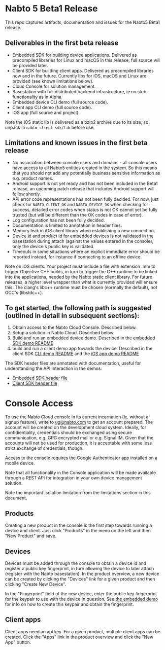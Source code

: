 # Nabto 5 Beta1 Release
This repo captures artifacts, documentation and issues for the Nabto5 Beta1 release.

## Deliverables in the first beta release

* Embedded SDK for building device applications. Delivered as precompiled libraries for Linux and macOS in this release; full source will be provided later.
* Client SDK for building client apps. Delivered as precompiled libraries now and in the future. Currently libs for iOS, macOS and Linux are provided (see known limitations below).
* Cloud Console for solution management.
* Basestation with full distributed backend infrastructure, ie no stub functionality as in Alpha.
* Embedded device CLI demo (full source code).
* Client app CLI demo (full source code).
* iOS app (full source and project).

Note the iOS static lib is delivered as a bzip2 archive due to its size, so unpack in `nabto-client-sdk/lib` before use.

## Limitations and known issues in the first beta release

* No association between console users and domains - all console users have access to all Nabto5 entities created in the system. So this means that you should not add any potentially business sensitive information as e.g. product names.
* Android support is not yet ready and has not been included in the Beta1 release, an upcoming patch release that includes Android support will follow shortly.
* API error code representations has not been fully decided. For now, just check for `NABTO_CLIENT_OK` and `NABTO_DEVICE_OK` when checking for success, detailed error codes when status is not OK cannot yet be fully trusted (but will be different than the OK codes in case of error).
* Log configuration has not been fully decided.
* Documentation is limited to annotation in header files.
* Memory leak in iOS client library when establishing a new connection.
* Device id and product id for embedded devices is not validated in the basestation during attach (against the values entered in the console), only the device's public key is validated.
* Timeouts in some situations where an explicit immediate error should be reported instead, for instance if connecting to an offline device.

Note on iOS clients: Your project must include a file with extension .mm to trigger Objective C++ builds, in turn to trigger the C++ runtime to be linked into the applications, needed by the Nabto static client library. For future releases, a higher level wrapper than what is currently provided will ensure this. The clang's libc++ runtime must be chosen (normally the default), not GCC's (libstdc++).

## To get started, the following path is suggested (outlined in detail in subsequent sections):

1. Obtain access to the Nabto Cloud Console. Described below.
2. Setup a solution in Nabto Cloud. Described below.
3. Build and run an embedded device demo. Described in the [embedded SDK demo README](nabto-embedded-sdk/demo/README.md)
4. build and run a client demo app towards the device. Described in the client SDK [CLI demo README](nabto-client-sdk/cli-demo/README.md) and the [iOS app demo README](nabto-client-sdk/ios-demo/README.md)

The SDK header files are annotated with documentation, useful for understanding the API interaction in the demos:

* [Embedded SDK header file](nabto-embedded-sdk/include/nabto/nabto_device.h)
* [Client SDK header file](nabto-client-sdk/include/nabto/nabto_client.h)

# Console Access

To use the Nabto Cloud console in its current incarnation (ie, without a signup feature), write to ug@nabto.com to get an account prepared. The account will be created on the development cloud system. Ideally, for confidientiality, credentials should be exchanged using secure communication, e.g. GPG encrypted mail or e.g. Signal IM. Given that the accounts will not be used for production, it is acceptable with some less strict exchange of credentials, though.

Access to the console requires the Google Authenticator app installed on a mobile device.

Note that all functionality in the Console application will be made available through a REST API for integration in your own device management solution.

Note the important isolation limitation from the limitations section in this document.

## Products

Creating a new product in the console is the first step towards running a device and client. Just click "Products" in the menu on the left and then "New Product" and save.


## Devices

Devices must be added through the console to obtain a device id and register a public key fingerprint, in turn allowing the device to later attach (register with the Nabto basestation). In the product overview, a new device can be created by clicking the "Devices" link for a given product and then clicking "Create New Device".

In the "Fingerprint" field of the new device, enter the public key fingerprint for the keypair to use with the device in question. See [the embedded demo](nabto-embedded-sdk/demo/README.md) for info on how to create this keypair and obtain the fingerprint.

## Client apps

Client apps need an api key. For a given product, multiple client apps can be created. Click the "Apps" link in the product overview and click the "New App" button.
